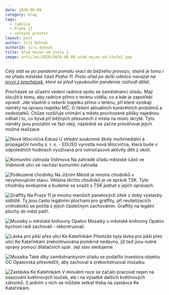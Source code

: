 ```yaml
---
date: 2020-06-09
category: blog
tags: 
  - radnice
  - Praha 11
  - veřejný prostor
layout: post
author: Jiří Dohnal
authorId: jiri.dohnal
title: Úřad nejen od stolu 2
image: articles/2020/2020-06-09-urad-nejen-od-stolu2.jpg
---
```


*Celý stát se po pandemii pomalu vrací do běžného provozu, stejně je tomu i na úřadu městské části Praha 11. Proto úřad po delší odmlce navázal na [první z procházek](https://praha11.pirati.cz/tiskove-zpravy/urad-nejen-od-stolu/), které se před vypuknutím pandemie rozhodl dělat.*

Procházek se účastní vedení radnice spolu se zaměstnanci úřadu. Mají sloužit k tomu, aby radnice přímo v terénu viděla, co a kde je zapotřebí opravit. Jde vlastně o rešerši majetku přímo v terénu, při které vznikají náměty na úpravu majetku MČ, či řešení aktuálních konkrétních problémů a nedostatků. Chůze rozšiřuje vnímání a město prochozené pěšky najednou odhalí i to, co bývá při běžných přesunech z místa na místo skryté. Tyto náměty jsou prozatím ve fázi idejí, následně se začne prověřovat jejich možná realizace.


![Nová tělocvična Eduso](/assets/img/articles/2020/2020-06-09-urad-nejen-od-stolu2-I.jpg)
U střední soukromé školy multimediální a propagační tvorby s. r. o. - EDUSO vyrostla nová tělocvična, která bude v odpoledních hodinách využívaná pro volnočasové aktivity dětí z okolí.

![Komunitní zahrada Vidímova](/assets/img/articles/2020/2020-06-09-urad-nejen-od-stolu2-II.jpg)
Na zahradě úřadu městské části ve Vidímově ulici se nachází komunitní zahrada.

![Poškozené chodníky](/assets/img/articles/2020/2020-06-09-urad-nejen-od-stolu2-III.jpg)
Na Jižním Městě je mnoho chodníků v nevyhovujícím stavu. Většina těchto chodníků je ve správě TSK. Tyto chodníky evidujeme a budeme se snažit s TSK jednat o jejich opravách.

![Graffity](/assets/img/articles/2020/2020-06-09-urad-nejen-od-stolu2-IV.jpg)
Na Praze 11 je mnoho menších panelových zítek z doby výstavby sídliště. Ty jsou často legálními plochami pro graffity, při revitelizacích vnitrobloků se počítá s jejich částečným zachováním. Graffity na legální plochy do měst patří.

![Mozaiky u městské knihovny Opatov](/assets/img/articles/2020/2020-06-09-urad-nejen-od-stolu2-V.jpg)
Mozaiky u městské knihovny Opatov bychom rádi zachovali - rekontruovali.

![Lávka pro pěší přes ulici Ke Kateřinkám](/assets/img/articles/2020/2020-06-09-urad-nejen-od-stolu2-VI.jpg)
Přestože byla lávka pro pěší přes ulici Ke Kateřinkám zrekontruována poměrně nedávno, již teď jsou nutné opravy pomocí dilatačních spár. Její stav sledujeme.

![Mozaika](/assets/img/articles/2020/2020-06-09-urad-nejen-od-stolu2-VII.jpg)
Také díky zaměstnankyním úřadu se podařilo investora objektu OC Opatovská přesvědčit, aby zachoval a zrekontstruoval mozaiku.

![Zastávka Ke Kateřinkám](/assets/img/articles/2020/2020-06-09-urad-nejen-od-stolu2-VIII.jpg)
V minulém roce se začalo pracovat nejen na osazování květinových louček, ale i na výsatbě dalších květinových záhonků. S jedním z nich se můžete setkat třeba na zastávce Ke Kateřinkám.

